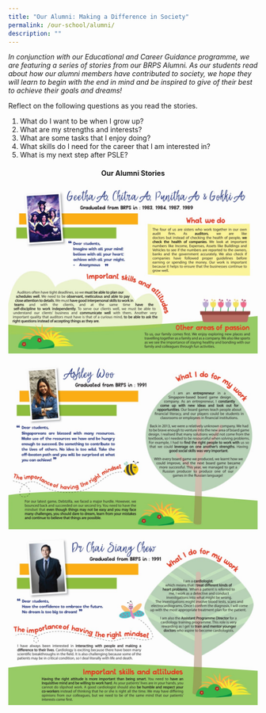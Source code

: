 ```yaml
---
title: "Our Alumni: Making a Difference in Society"
permalink: /our-school/alumni/
description: ""
---
```


<p><em>In conjunction with our Educational and Career Guidance programme, we are featuring a series of stories from our BRPS Alumni. As our students read about how our alumni members have contributed to society, we hope they will learn to begin with the end in mind and be inspired to give of their best to achieve their goals and dreams!</em></p>
<p>Reflect on the following questions as you read the stories.</p>
<ol>
<li>What do I want to be when I grow up?</li>
<li>What are my strengths and interests?</li>
<li>What are some tasks that I enjoy doing?</li>
<li>What skills do I need for the career that I am interested in?</li>
<li>What is my next step after PSLE?</li>
</ol>
<h4 style="text-align: center;">Our Alumni Stories</h4>

![](/images/alumniboard-05-2.jpeg)

![](/images/alumniboard-04-2.jpeg)

![](/images/alumniboard-06-2.jpeg)